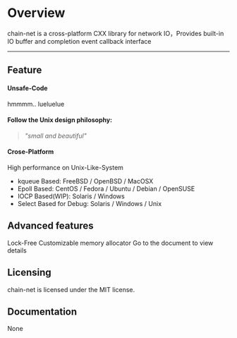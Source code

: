 # Overview
chain-net is a cross-platform CXX library for network IO，Provides built-in IO buffer and completion event callback interface

---

## Feature
#### Unsafe-Code
hmmmm.. lueluelue

#### Follow the Unix design philosophy:
>*"small and beautiful"*

#### Crose-Platform
High performance on Unix-Like-System
- kqueue Based: FreeBSD / OpenBSD / MacOSX
- Epoll Based: CentOS / Fedora / Ubuntu / Debian / OpenSUSE
- IOCP Based(WIP): Solaris / Windows
- Select Based for Debug: Solaris / Windows / Unix

## Advanced features
Lock-Free
Customizable memory allocator
Go to the document to view details

## Licensing

chain-net is licensed under the MIT license. 

## Documentation

None

